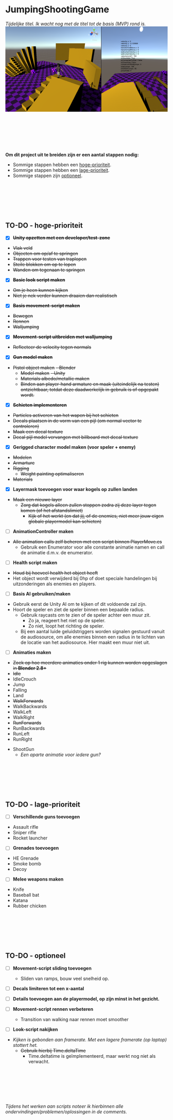 # JumpingShootingGame
*Tijdelijke titel. Ik wacht nog met de titel tot de basis (MVP) rond is.*
![Screenshot vanuit Unity](https://raw.githubusercontent.com/Rowan-Mulder/JumpingShootingGame/master/Github%20bestanden/Screenshots/Screenshot1.png)

<br><br><br>
---

**Om dit project uit te breiden zijn er een aantal stappen nodig:**
* Sommige stappen hebben een [hoge-prioriteit](https://github.com/Rowan-Mulder/JumpingShootingGame/blob/master/README.md#to-do---hoge-prioriteit).
* Sommige stappen hebben een [lage-prioriteit](https://github.com/Rowan-Mulder/JumpingShootingGame/blob/master/README.md#to-do---lage-prioriteit).
* Sommige stappen zijn [optioneel](https://github.com/Rowan-Mulder/JumpingShootingGame/blob/master/README.md#to-do---optioneel).

<br><br><br>
---

## TO-DO - hoge-prioriteit
- [x] ~~**Unity opzetten met een developer/test-zone**~~
* ~~Vlak veld~~
* ~~Objecten om op/af te springen~~
* ~~Trappen voor testen van traplopen~~
* ~~Steile blokken om op te lopen~~
* ~~Wanden om tegenaan te springen~~

- [x] ~~**Basic look script maken**~~
* ~~Om je heen kunnen kijken~~
* ~~Niet je nek verder kunnen draaien dan realistisch~~

- [x] ~~**Basis movement-script maken**~~
* ~~Bewegen~~
* ~~Rennen~~
* ~~Walljumping~~

- [x] ~~**Movement-script uitbreiden met walljumping**~~
* ~~Reflecteer de velocity tegen normals~~

- [x] ~~**Gun model maken**~~
* ~~Pistol object maken~~
  ~~- Blender~~
    - ~~Model maken~~
  ~~- Unity~~
    - ~~Materials albedo/metallic maken~~
    - ~~Binden aan player-hand armature en maak (uiteindelijk na testen) ontzichtbaar, totdat deze daadwerkelijk in gebruik is of opgepakt wordt.~~

- [x] ~~**Schieten implementeren**~~
* ~~Particles activeren van het wapen bij het schieten~~
* ~~Decals plaatsen in de vorm van een pijl (om normal vector te controleren)~~
* ~~Maak een decal texture~~
* ~~Decal pijl model vervangen met billboard met decal texture~~

- [x] **Gerigged character model maken (voor speler + enemy)**
* ~~Modelen~~
* ~~Armarture~~
* ~~Rigging~~
  - ~~Weight painting optimaliseren~~
* ~~Materials~~

- [x] **Layermask toevoegen voor waar kogels op zullen landen**
* ~~Maak een nieuwe layer~~
  - ~~Zorg dat kogels alleen zullen stoppen zodra zij deze layer tegen komen (of het afstandslimiet)~~
    - ~~Kijk of het werkt (en dat jij, of de enemies, niet meer jouw eigen globale playermodel kan schieten)~~

- [ ] **AnimationController maken**
* ~~Alle animation calls zelf beheren met een script binnen PlayerMove.cs~~
  - Gebruik een Enumerator voor alle constante animatie namen en call de animatie d.m.v. de enumerator.

- [ ] **Health script maken**
* ~~Houd bij hoeveel health het object heeft~~
* Het object wordt verwijderd bij 0hp of doet speciale handelingen bij uitzonderingen als enemies en players.

- [ ] **Basis AI gebruiken/maken**
- Gebruik eerst de Unity AI om te kijken of dit voldoende zal zijn.
- Hoort de speler en ziet de speler binnen een bepaalde radius.
  - Gebruik raycasts om te zien of de speler achter een muur zit.
    - Zo ja, reageert het niet op de speler.
    - Zo niet, loopt het richting de speler.
  - Bij een aantal luide geluidstriggers worden signalen gestuurd vanuit de audiosource, om alle enemies binnen een radius in te lichten van de locatie van het audiosource. Hier maakt een muur niet uit.

- [ ] **Animaties maken**
* ~~Zoek op hoe meerdere animaties onder 1 rig kunnen worden opgeslagen in **Blender 2.8+**~~
* ~~Idle~~
* IdleCrouch
* Jump
* Falling
* Land
* ~~WalkForwards~~
* WalkBackwards
* WalkLeft
* WalkRight
* ~~RunForwards~~
* RunBackwards
* RunLeft
* RunRight
- ShootGun
  - *Een aparte animatie voor iedere gun?*

<br><br><br>
---

## TO-DO - lage-prioriteit

- [ ] **Verschillende guns toevoegen**
* Assault rifle
* Sniper rifle
* Rocket launcher

- [ ] **Grenades toevoegen**
* HE Grenade
* Smoke bomb
* Decoy

- [ ] **Melee weapons maken**
* Knife
* Baseball bat
* Katana
* Rubber chicken

<br><br><br>
---

## TO-DO - optioneel

- [ ] **Movement-script sliding toevoegen**
  - Sliden van ramps, bouw veel snelheid op.

- [ ] **Decals limiteren tot een x-aantal**

- [ ] **Details toevoegen aan de playermodel, op zijn minst in het gezicht.**

- [ ] **Movement-script rennen verbeteren**
  - Transition van walking naar rennen moet smoother

- [ ] **Look-script nakijken**
* *Kijken is gebonden aan framerate. Met een lagere framerate (op laptop) stottert het.*
  - ~~Gebruik hierbij Time.deltaTime~~
    - Time.deltatime is geïmplementeerd, maar werkt nog niet als verwacht.

<br><br><br>
---

*Tijdens het werken aan scripts noteer ik hierbinnen alle ondervindingen/problemen/oplossingen in de comments.*
